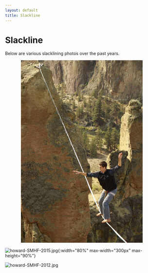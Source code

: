 ```yaml
---
layout: default
title: Slackline
---
```

<div class="featured">
   <h1 class="page-title">
      Slackline
   </h1>
</div>

Below are various slacklining photos over the past years.

<div class="featured">  
   <center>
         <img src="/public/images/slackline/howard-SMHF-2015.jpg" alt="howard-heaton" class="image" style="width:80%; max-width:400px">
  </center>
</div>


![howard-SMHF-2015.jpg]({{site.baseurl}}/public/images/slackline/howard-SMHF-2015.jpg){:width="80%" max-width="300px" max-height="90%"}



![howard-SMHF-2012.jpg]({{site.baseurl}}/public/images/slackline/howard-SMHF-2012.jpg)
